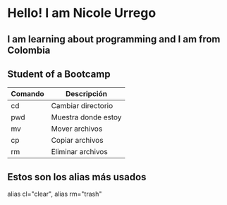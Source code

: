 # Hello! I am Nicole Urrego
## I am learning about programming and I am from Colombia
## Student of a Bootcamp 

|Comando| Descripción        |
|-------|------------------- |
|cd     | Cambiar directorio |
|pwd    | Muestra donde estoy|
|mv     | Mover archivos     |
|cp     | Copiar archivos    |
|rm     | Eliminar archivos  |

## Estos son los alias más usados
alias cl="clear",
alias rm="trash"